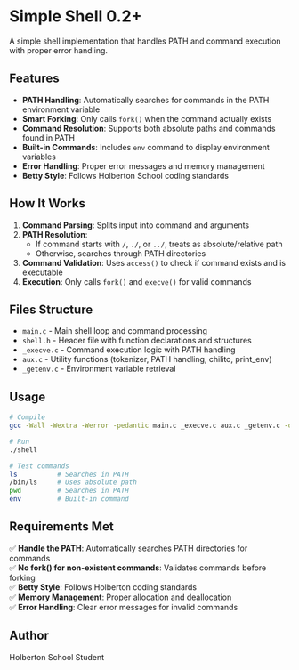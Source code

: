 # Simple Shell 0.2+

A simple shell implementation that handles PATH and command execution with proper error handling.

## Features

- **PATH Handling**: Automatically searches for commands in the PATH environment variable
- **Smart Forking**: Only calls `fork()` when the command actually exists
- **Command Resolution**: Supports both absolute paths and commands found in PATH
- **Built-in Commands**: Includes `env` command to display environment variables
- **Error Handling**: Proper error messages and memory management
- **Betty Style**: Follows Holberton School coding standards

## How It Works

1. **Command Parsing**: Splits input into command and arguments
2. **PATH Resolution**: 
   - If command starts with `/`, `./`, or `../`, treats as absolute/relative path
   - Otherwise, searches through PATH directories
3. **Command Validation**: Uses `access()` to check if command exists and is executable
4. **Execution**: Only calls `fork()` and `execve()` for valid commands

## Files Structure

- `main.c` - Main shell loop and command processing
- `shell.h` - Header file with function declarations and structures
- `_execve.c` - Command execution logic with PATH handling
- `aux.c` - Utility functions (tokenizer, PATH handling, chilito, print_env)
- `_getenv.c` - Environment variable retrieval

## Usage

```bash
# Compile
gcc -Wall -Wextra -Werror -pedantic main.c _execve.c aux.c _getenv.c -o shell

# Run
./shell

# Test commands
ls          # Searches in PATH
/bin/ls     # Uses absolute path
pwd         # Searches in PATH
env         # Built-in command
```

## Requirements Met

✅ **Handle the PATH**: Automatically searches PATH directories for commands  
✅ **No fork() for non-existent commands**: Validates commands before forking  
✅ **Betty Style**: Follows Holberton coding standards  
✅ **Memory Management**: Proper allocation and deallocation  
✅ **Error Handling**: Clear error messages for invalid commands  

## Author

Holberton School Student
